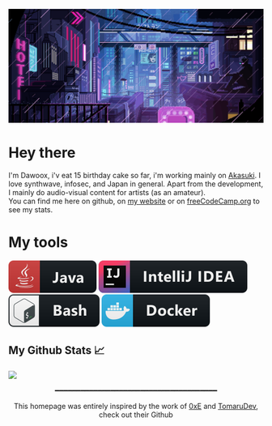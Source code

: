 [![Header](https://raw.githubusercontent.com/Dawoox/Dawoox/master/font.gif "Header")](https://antoinecandelon.fr)
# Hey there
I'm Dawoox, i'v eat 15 birthday cake so far, i'm working mainly on [Akasuki](https://github.com/Akasuki-bot). I love synthwave, infosec, and Japan in general. Apart from the development, I mainly do audio-visual content for artists (as an amateur).<br>
You can find me here on github, on [my website](https://github.com/Dawoox/#) or on [freeCodeCamp.org](https://www.freecodecamp.org/dawoox) to see my stats.
# My tools
![](https://github.com/MikeCodesDotNET/ColoredBadges/blob/master/svg/dev/languages/java.svg)
![](https://github.com/MikeCodesDotNET/ColoredBadges/blob/master/svg/dev/tools/jetbrains_intellij.svg)
![](https://github.com/MikeCodesDotNET/ColoredBadges/blob/master/svg/dev/tools/bash.svg)
![](https://github.com/MikeCodesDotNET/ColoredBadges/blob/master/svg/dev/tools/docker.svg)

## My Github Stats &#x1f4c8;

<a href="https://github.com/Dawoox">
  <img align="center" src="https://github-readme-stats.vercel.app/api?username=dawoox&show_icons=true&theme=material-palenight&?count_private=true&include_all_commits=true">
</a>

<br>
<p align="center">━━━━━━━━━━━━━━━━━━━━━━━━━━━━━━━━━━━━━━</p>
<p align="center"> 
  This homepage was entirely inspired by the work of <a href="https://github.com/0x307845">0xE</a> and <a href="https://github.com/TomaruDev">TomaruDev</a>, check out their Github
</p>

